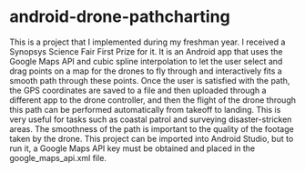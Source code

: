 # android-drone-pathcharting
This is a project that I implemented during my freshman year. I received a Synopsys Science Fair First Prize for it. It is an Android app that uses the Google Maps API and cubic spline interpolation to let the user select and drag points on a map for the drones to fly through and interactively fits a smooth path through these points. Once the user is satisfied with the path, the GPS coordinates are saved to a file and then uploaded through a different app to the drone controller, and then the flight of the drone through this path can be performed automatically from takeoff to landing. This is very useful for tasks such as coastal patrol and surveying disaster-stricken areas. The smoothness of the path is important to the quality of the footage taken by the drone. This project can be imported into Android Studio, but to run it, a Google Maps API key must be obtained and placed in the google_maps_api.xml file.
